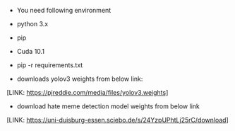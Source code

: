 - You need following environment

- python 3.x
- pip
- Cuda 10.1


- pip -r requirements.txt

- downloads yolov3 weights from below link:

[LINK: https://pjreddie.com/media/files/yolov3.weights]

- download hate meme detection model weights from below link

[LINK: https://uni-duisburg-essen.sciebo.de/s/24YzpUPhtLj25rC/download]

  
